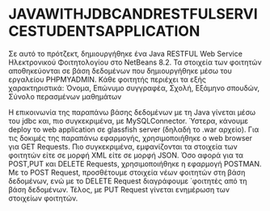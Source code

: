 # JAVAWITHJDBCANDRESTFULSERVICESTUDENTSAPPLICATION
Σε αυτό το πρότζεκτ, δημιουργήθηκε ένα Java RESTFUL Web Service Ηλεκτρονικού Φοιτητολογίου στο NetBeans 8.2. Τα στοιχεία των φοιτητών αποθηκεύονται σε βάση δεδομένων που δημιουργήθηκε μέσω του εργαλείου PHPMYADMIN. Κάθε φοιτητής περιέχει τα εξής χαρακτηριστικά: Όνομα, Επώνυμο συγγραφέα, Σχολή, Εξάμηνο σπουδών, Σύνολο περασμένων μαθημάτων

Η επικοινωνία της παραπάνω βάσης δεδομένων με τη Java γίνεται μέσω του jdbc και, πιο συγκεκριμένα, με MySQLConnector. Ύστερα, κάνουμε deploy το web application σε glassfish server (δηλαδή το .war αρχείο). Για τις δοκιμές της παραπάνω εφαρμογής, χρησιμοποιήθηκε ο web browser για GET Requests. Πιο συγκεκριμένα, εμφανίζονται τα στοιχεία των φοιτητών είτε σε μορφή XML είτε σε μορφή JSON. Όσο αφορά για τα POST,PUT και DELETE Requests, χρησιμοποιήθηκε η εφαρμογή POSTMAN. Με το POST Request, προσθέτουμε στοιχεία νέων φοιτητών στη βάση δεδομένων, ενώ με το DELETE Request διαγράφουμε ΄φοιτητές από τη βάση δεδομένων. Τέλος, με PUT Request γίνεται ενημέρωση των στοιχείων φοιτητών.

